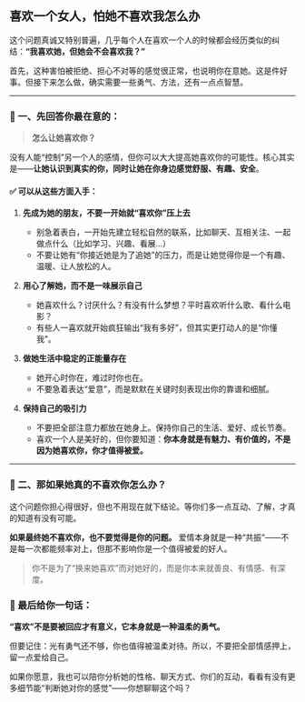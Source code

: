 ## 喜欢一个女人，怕她不喜欢我怎么办

 这个问题真诚又特别普遍，几乎每个人在喜欢一个人的时候都会经历类似的纠结：**“我喜欢她，但她会不会喜欢我？”**

首先，这种害怕被拒绝、担心不对等的感觉很正常，也说明你在意她。这是件好事。但接下来怎么做，确实需要一些勇气、方法，还有一点点智慧。

---

### 🌱 一、先回答你最在意的：
> **怎么让她喜欢你？**

没有人能“控制”另一个人的感情，但你可以大大提高她喜欢你的可能性。核心其实是——**让她认识到真实的你，同时让她在你身边感觉舒服、有趣、安全**。

#### ✅ 可以从这些方面入手：

1. **先成为她的朋友，不要一开始就“喜欢你”压上去**
   - 别急着表白，一开始先建立轻松自然的联系，比如聊天、互相关注、一起做点什么（比如学习、兴趣、看展…）
   - 不要让她有“你接近她是为了追她”的压力，而是让她觉得你是一个有趣、温暖、让人放松的人。

2. **用心了解她，而不是一味展示自己**
   - 她喜欢什么？讨厌什么？有没有什么梦想？平时喜欢听什么歌、看什么电影？
   - 有些人一喜欢就开始疯狂输出“我有多好”，但其实更打动人的是“你懂我”。

3. **做她生活中稳定的正能量存在**
   - 她开心时你在，难过时你也在。
   - 不要急着表达“爱意”，而是默默在关键时刻表现出你的靠谱和细腻。

4. **保持自己的吸引力**
   - 不要把全部注意力都放在她身上。保持你自己的生活、爱好、成长节奏。
   - 喜欢一个人是美好的，但你要知道：**你本身就是有魅力、有价值的，不是因为她喜欢你，你才值得被爱。**

---

### 🧠 二、那如果她真的不喜欢你怎么办？

这个问题你担心得很好，但也不用现在就下结论。等你们多一点互动、了解，才真的知道有没有可能。

**如果最终她不喜欢你，也不要觉得是你的问题。** 爱情本身就是一种“共振”——不是每一次都能频率对上，但那不影响你是一个值得被爱的好人。

> 你不是为了“换来她喜欢”而对她好的，而是你本来就善良、有情感、有深度。

### 💬 最后给你一句话：
**“喜欢”不是要被回应才有意义，它本身就是一种温柔的勇气。**

但要记住：光有勇气还不够，你也值得被温柔对待。所以，不要把全部情感押上，留一点爱给自己。


如果你愿意，我也可以陪你分析她的性格、聊天方式、你们的互动，看看有没有更多细节能“判断她对你的感觉”——你想聊聊这个吗？

